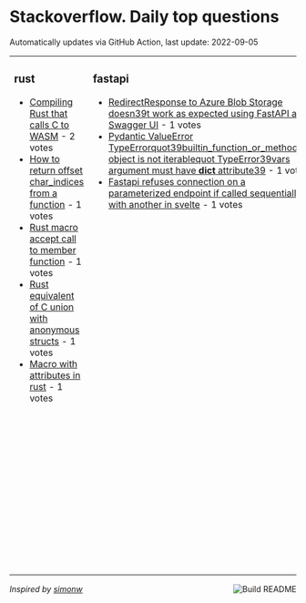 # Stackoverflow. Daily top questions 

Automatically updates via GitHub Action, last update: <!-- date starts -->2022-09-05<!-- date ends -->


<table><tr><td valign="top" width="33%">

### rust
<!-- rust starts -->
* [Compiling Rust that calls C to WASM](https://stackoverflow.com/questions/73604042/compiling-rust-that-calls-c-to-wasm) - 2 votes
* [How to return offset char_indices from a function](https://stackoverflow.com/questions/73608263/how-to-return-offset-char-indices-from-a-function) - 1 votes
* [Rust macro accept call to member function](https://stackoverflow.com/questions/73611087/rust-macro-accept-call-to-member-function) - 1 votes
* [Rust equivalent of C union with anonymous structs](https://stackoverflow.com/questions/73608233/rust-equivalent-of-c-union-with-anonymous-structs) - 1 votes
* [Macro with attributes in rust](https://stackoverflow.com/questions/73603494/macro-with-attributes-in-rust) - 1 votes
<!-- rust ends -->
</td><td valign="top" width="34%">


### fastapi
<!-- fastapi starts -->
* [RedirectResponse to Azure Blob Storage doesn39t work as expected using FastAPI and Swagger UI](https://stackoverflow.com/questions/73607320/redirectresponse-to-azure-blob-storage-doesnt-work-as-expected-using-fastapi-an) - 1 votes
* [Pydantic ValueError TypeErrorquot39builtin_function_or_method39 object is not iterablequot TypeError39vars argument must have __dict__ attribute39](https://stackoverflow.com/questions/73598367/pydantic-valueerror-typeerrorbuiltin-function-or-method-object-is-not-iter) - 1 votes
* [Fastapi refuses connection on a parameterized endpoint if called sequentially with another in svelte](https://stackoverflow.com/questions/73599889/fastapi-refuses-connection-on-a-parameterized-endpoint-if-called-sequentially-wi) - 1 votes
<!-- fastapi ends -->
</td><td valign="top" width="34%">


### pandas
<!-- pandas starts -->
* [Convert list of dictionaries with one element to single dictionary in pandas DataFrame](https://stackoverflow.com/questions/73609622/convert-list-of-dictionaries-with-one-element-to-single-dictionary-in-pandas-dat) - 3 votes
* [How to pivot df to get counts of column values into new columns](https://stackoverflow.com/questions/73611774/how-to-pivot-df-to-get-counts-of-column-values-into-new-columns) - 3 votes
* [How to make a customized grouped dataframe with multiple aggregations](https://stackoverflow.com/questions/73598430/how-to-make-a-customized-grouped-dataframe-with-multiple-aggregations) - 2 votes
* [How to get average between first row and current row per each group in data frame](https://stackoverflow.com/questions/73599146/how-to-get-average-between-first-row-and-current-row-per-each-group-in-data-fram) - 2 votes
* [Finding values from different rows in pandas](https://stackoverflow.com/questions/73609169/finding-values-from-different-rows-in-pandas) - 2 votes
<!-- pandas ends -->
</td></tr></table>

<a href="https://github.com/hp0404/hp0404/actions"><img src="https://github.com/hp0404/hp0404/workflows/Build%20README/badge.svg" align="right" alt="Build README"></a> <p>*Inspired by  [simonw](https://github.com/simonw/simonw)*</p>
